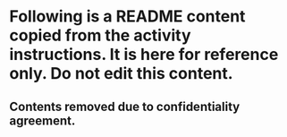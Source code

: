 # Following is a README content copied from the activity instructions. It is here for reference only.  Do not edit this content. 

## Contents removed due to confidentiality agreement. 
